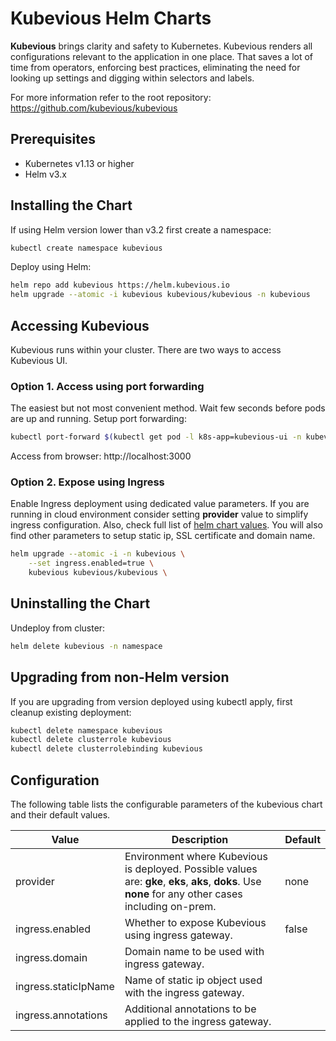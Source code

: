 # Kubevious Helm Charts
**Kubevious** brings clarity and safety to Kubernetes. Kubevious renders all configurations relevant to the application in one place. That saves a lot of time from operators, enforcing best practices, eliminating the need for looking up settings and digging within selectors and labels.

For more information refer to the root repository: https://github.com/kubevious/kubevious

## Prerequisites
- Kubernetes v1.13 or higher
- Helm v3.x

## Installing the Chart
If using Helm version lower than v3.2 first create a namespace:

```sh
kubectl create namespace kubevious
```
Deploy using Helm:

```sh
helm repo add kubevious https://helm.kubevious.io
helm upgrade --atomic -i kubevious kubevious/kubevious -n kubevious 
```

## Accessing Kubevious
Kubevious runs within your cluster. There are two ways to access Kubevious UI. 

### Option 1. Access using port forwarding
The easiest but not most convenient method. Wait few seconds before pods are up and running. Setup port forwarding:

```sh
kubectl port-forward $(kubectl get pod -l k8s-app=kubevious-ui -n kubevious -o jsonpath="{.items[0].metadata.name}") 3000:3000 -n kubevious
```
Access from browser: http://localhost:3000

### Option 2. Expose using Ingress
Enable Ingress deployment using dedicated value parameters. If you are running in cloud environment consider setting **provider** value to simplify ingress configuration. Also, check full list of [helm chart values](#helm-chart-values). You will also find other parameters to setup static ip, SSL certificate and domain name.

```sh
helm upgrade --atomic -i -n kubevious \
    --set ingress.enabled=true \ 
    kubevious kubevious/kubevious \
```

## Uninstalling the Chart
Undeploy from cluster:

```sh
helm delete kubevious -n namespace
```

## Upgrading from non-Helm version

If you are upgrading from version deployed using kubectl apply, first cleanup existing deployment:

```sh
kubectl delete namespace kubevious
kubectl delete clusterrole kubevious
kubectl delete clusterrolebinding kubevious
```

## Configuration
The following table lists the configurable parameters of the kubevious chart and their default values.

| Value                | Description                                                                                                                                                                  | Default    |
| -------------------- |------------------------------------------------------------------------------------------------------------------------------------------------------------------------------|------------|
| provider             | Environment where Kubevious is deployed. Possible values are: **gke**, **eks**, **aks**, **doks**. Use **none** for any other cases including on-prem.                       | none       | 
| ingress.enabled      | Whether to expose Kubevious using ingress gateway.                                                                                                                           | false      | 
| ingress.domain       | Domain name to be used with ingress gateway.                                                                                                                                 |            | 
| ingress.staticIpName | Name of static ip object used with the ingress gateway.                                                                                                                      |            | 
| ingress.annotations  | Additional annotations to be applied to the ingress gateway.                                                                                                                 |            | 
